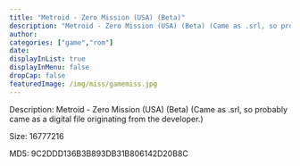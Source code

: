 ```yaml
---
title: "Metroid - Zero Mission (USA) (Beta)"
description: "Metroid - Zero Mission (USA) (Beta) (Came as .srl, so probably came as a digital file originating from the developer.)"
author: 
categories: ["game","rom"]
date: 
displayInList: true
displayInMenu: false
dropCap: false
featuredImage: /img/miss/gamemiss.jpg
---
```


Description: Metroid - Zero Mission (USA) (Beta) (Came as .srl, so probably came as a digital file originating from the developer.)

Size: 16777216

MD5: 9C2DDD136B3B893DB31B806142D20B8C

